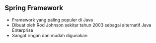 
## Spring Framework

- Framework yang paling populer di Java
- Dibuat oleh Rod Johnson sekitar tahun 2003 sebagai alternatif Java Enterprise
- Sangat ringan dan mudah digunakan
